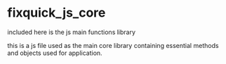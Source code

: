 # fixquick_js_core
included here is the js main functions library

this is a js file used as the main core library containing essential methods and objects used for application.
